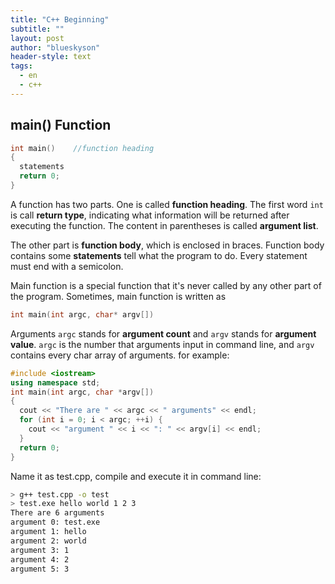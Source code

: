 ```yaml
---
title: "C++ Beginning"
subtitle: ""
layout: post
author: "blueskyson"
header-style: text
tags:
  - en
  - c++
---
```


## main() Function

```cpp
int main()    //function heading
{
  statements
  return 0;
}
```

A function has two parts. One is called **function heading**. The first word `int` is call **return type**, indicating what information will be returned after executing the function. The content in parentheses is called **argument list**.  

The other part is **function body**, which is enclosed in braces. Function body contains some **statements** tell what the program to do. Every statement must end with a semicolon.  

Main function is a special function that it's never called by any other part of the program. Sometimes, main function is written as

```cpp
int main(int argc, char* argv[])
```

Arguments `argc` stands for **argument count** and `argv` stands for **argument value**. `argc` is the number that arguments input in command line, and `argv` contains every char array of arguments. for example:

```cpp
#include <iostream>
using namespace std;
int main(int argc, char *argv[])
{
  cout << "There are " << argc << " arguments" << endl;
  for (int i = 0; i < argc; ++i) {
    cout << "argument " << i << ": " << argv[i] << endl;
  }
  return 0;
}
```

Name it as test.cpp, compile and execute it in command line:

```bash
> g++ test.cpp -o test
> test.exe hello world 1 2 3
There are 6 arguments
argument 0: test.exe
argument 1: hello
argument 2: world
argument 3: 1
argument 4: 2
argument 5: 3
```
